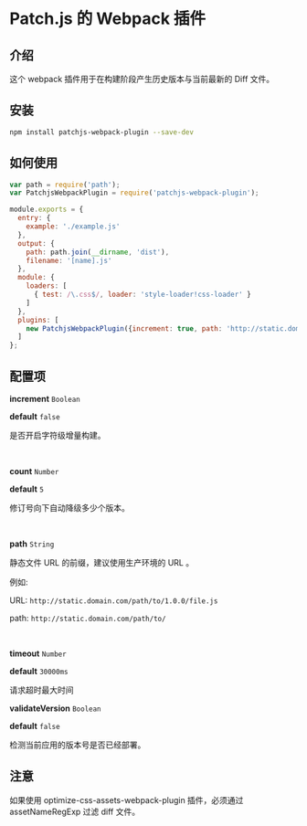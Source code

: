# Patch.js 的 Webpack 插件


## 介绍

这个 webpack 插件用于在构建阶段产生历史版本与当前最新的 Diff 文件。

## 安装

```bash
npm install patchjs-webpack-plugin --save-dev
```

## 如何使用

```js
var path = require('path');
var PatchjsWebpackPlugin = require('patchjs-webpack-plugin');

module.exports = {
  entry: {
    example: './example.js'
  },
  output: {
    path: path.join(__dirname, 'dist'),
    filename: '[name].js'
  },
  module: {
    loaders: [
      { test: /\.css$/, loader: 'style-loader!css-loader' }
    ]
  },
  plugins: [
    new PatchjsWebpackPlugin({increment: true, path: 'http://static.domain.com/path/to/'})
  ]
};

```

## 配置项

**increment** `Boolean`

**default** `false`

是否开启字符级增量构建。

<br/>

**count** `Number`

**default** `5`

修订号向下自动降级多少个版本。

<br/>

**path** `String`

静态文件 URL 的前缀，建议使用生产环境的 URL 。

例如: 

URL: `http://static.domain.com/path/to/1.0.0/file.js`

path: `http://static.domain.com/path/to/`

<br/>

**timeout** `Number`

**default** `30000ms`

请求超时最大时间

**validateVersion** `Boolean`

**default** `false`

检测当前应用的版本号是否已经部署。

## 注意

如果使用 optimize-css-assets-webpack-plugin 插件，必须通过 assetNameRegExp 过滤 diff 文件。

